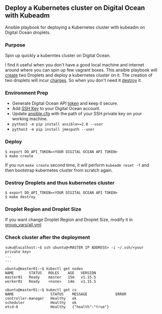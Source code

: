 ## Deploy a Kubernetes cluster on Digital Ocean with Kubeadm
Ansible playbook for deploying a Kubernetes cluster with kubeadm on Digital Ocean droplets.

### Purpose
Spin up quickly a kuberntes cluster on Digital Ocean.

I find it useful when you don't have a good local machine and internet around where you can spin up few vagrant boxes.
This ansible playbook will [create](#deploy) two Droplets and deploy a kubernetes cluster on it. The creation of two droplets will incur [charges](https://www.digitalocean.com/pricing/). So when you don't need it [destroy](#destroy-droplets-and-thus-kubernetes-cluster) it.

### Environment Prep
- Generate Digital Ocean API [token](https://cloud.digitalocean.com/account/api/tokens) and keep it secure.
- Add [SSH Key](https://cloud.digitalocean.com/account/security) to your Digital Ocean account.
- Update [ansible.cfg](ansible.cfg) with the path of your SSH private key on your working machine.
- `python3 -m pip install ansible>=2.8 --user`
- `python3 -m pip install jmespath --user`

### Deploy
```
$ export DO_API_TOKEN=<YOUR DIGITAL OCEAN API TOKEN>
$ make create
```
If you run `make create` second time, it will perform `kubeadm reset -f` and then bootstrap kubernetes cluster from scratch again.

### Destroy Droplets and thus kubernetes cluster
```
$ export DO_API_TOKEN=<YOUR DIGITAL OCEAN API TOKEN>
$ make destroy
```

### Droplet Region and Droplet Size

If you want change Droplet Region and Droplet Size, modify it in [group_vars/all.yml](group_vars/all.yml)

### Check cluster after the deployment

```
suku@localhost:~$ ssh ubuntu@<MASTER IP ADDRESS> -i ~/.ssh/<your private key>
...
...

ubuntu@master01:~$ kubectl get nodes
NAME       STATUS   ROLES    AGE   VERSION
master01   Ready    master   15m   v1.15.5
worker01   Ready    <none>   14m   v1.15.5

ubuntu@master01:~$ kubectl get cs
NAME                 STATUS    MESSAGE             ERROR
controller-manager   Healthy   ok
scheduler            Healthy   ok
etcd-0               Healthy   {"health":"true"}
```
